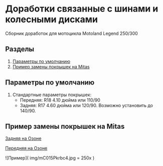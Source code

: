 # Доработки связанные с шинами и колесными дисками
Сборник доработок для мотоцикла Motoland Legend 250/300

## Разделы
1. [Параметры по умолчанию](#params)
2. [Пример замены покрышек на Mitas](#mitas)


## Параметры по умолчанию <a name="params"></a>

1. Стандартные параметры покрышек:
   * Передняя: R18 4.10 дюйма или 110/90
   * Задняя: R17 4.60 дюйма или 120/90. Возможно установить до 140/90.


## Пример замены покрышек на Mitas <a name="mitas"></a>
[Задняя на Озоне](https://ozon.ru/t/j9w0y20)

[Передняя на Озоне](https://ozon.ru/t/RdQBOic)

![Пример]( img/mC015Pkrbc4.jpg = 250x ) 
